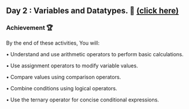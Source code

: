 ## Day 2 : Variables and Datatypes. 🚀  [(click here)](Day2.js)

### Achievement 🏆
By the end of these activities, You will:

• Understand and use arithmetic operators to perform basic calculations.

• Use assignment operators to modify variable values.

• Compare values using comparison operators.

• Combine conditions using logical operators.

• Use the ternary operator for concise conditional expressions.
